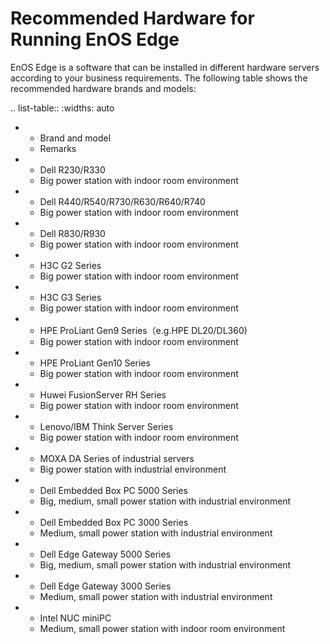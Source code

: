 # Recommended Hardware for Running EnOS Edge

EnOS Edge is a software that can be installed in different hardware servers according to your business requirements. The following table shows the recommended hardware brands and models:

.. list-table::
   :widths: auto

   * - Brand and model
     - Remarks
   * - Dell R230/R330
     - Big power station with indoor room environment
   * - Dell R440/R540/R730/R630/R640/R740
     - Big power station with indoor room environment
   * - Dell R830/R930
     - Big power station with indoor room environment
   * - H3C G2 Series
     - Big power station with indoor room environment
   * - H3C G3 Series
     - Big power station with indoor room environment
   * - HPE ProLiant Gen9 Series（e.g.HPE DL20/DL360)
     - Big power station with indoor room environment
   * - HPE ProLiant Gen10 Series
     - Big power station with indoor room environment
   * - Huwei FusionServer RH Series
     - Big power station with indoor room environment
   * - Lenovo/IBM Think Server Series
     - Big power station with indoor room environment
   * - MOXA DA Series of industrial servers
     - Big power station with industrial environment
   * - Dell Embedded Box PC 5000 Series
     - Big, medium, small power station with industrial environment
   * - Dell Embedded Box PC 3000 Series
     - Medium, small power station with industrial environment
   * - Dell Edge Gateway 5000 Series
     - Big, medium, small power station with industrial environment
   * - Dell Edge Gateway 3000 Series
     - Medium, small power station with industrial environment
   * - Intel NUC miniPC
     - Medium, small power station with indoor room environment

<!--end-->
